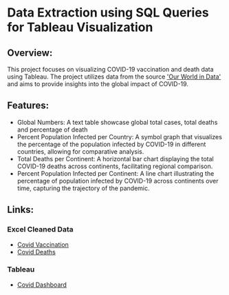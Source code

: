 # Data Extraction using SQL Queries for Tableau Visualization

## Overview:
This project focuses on visualizing COVID-19 vaccination and death data using Tableau. The project utilizes data from the source ['Our World in Data'](https://ourworldindata.org/covid-deaths) and aims to provide insights into the global impact of COVID-19.

## Features:
- Global Numbers: A text table showcase global total cases, total deaths and percentage of death 
- Percent Population Infected per Country: A symbol graph that visualizes the percentage of the population infected by COVID-19 in different countries, allowing for comparative analysis.
- Total Deaths per Continent: A horizontal bar chart displaying the total COVID-19 deaths across continents, facilitating regional comparison.
- Percent Population Infected per Continent: A line chart illustrating the percentage of population infected by COVID-19 across continents over time, capturing the trajectory of the pandemic.

## Links:
### Excel Cleaned Data
- [Covid Vaccination](https://github.com/Tayyaba-Abro/SQL-Project/blob/main/CovidVaccinations.xlsx)
- [Covid Deaths](  )

### Tableau
- [Covid Dashboard](https://public.tableau.com/views/CovidDashboardFinal_16856252654640/Dashboard1?:language=en-US&:display_count=n&:origin=viz_share_link)
  
